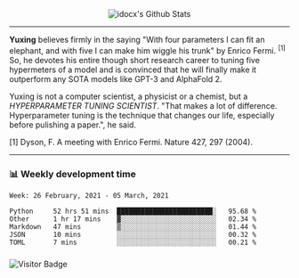 <div align="center">
    <img align="center" src="https://github-readme-stats.vercel.app/api?username=idocx&show_icons=true&hide_border=true" alt="idocx's Github Stats"></img>
</div>

---

**Yuxing** believes firmly in the saying "With four parameters I can fit an elephant, and with five I can make him wiggle his trunk" by Enrico Fermi. <sup>[1]</sup> So, he devotes his entire though short research career to tuning five hypermeters of a model and is convinced that he will finally make it outperform any SOTA models like GPT-3 and AlphaFold 2.

Yuxing is not a computer scientist, a physicist or a chemist, but a *HYPERPARAMETER TUNING SCIENTIST*. "That makes a lot of difference. Hyperparameter tuning is the technique that changes our life, especially before pulishing a paper.", he said.

[1] Dyson, F. A meeting with Enrico Fermi. Nature 427, 297 (2004).


---

### 📊 Weekly development time
<!--START_SECTION:waka-->
```text
Week: 26 February, 2021 - 05 March, 2021

Python     52 hrs 51 mins  ████████████████████████░   95.68 % 
Other      1 hr 17 mins    ▓░░░░░░░░░░░░░░░░░░░░░░░░   02.34 % 
Markdown   47 mins         ▒░░░░░░░░░░░░░░░░░░░░░░░░   01.44 % 
JSON       10 mins         ░░░░░░░░░░░░░░░░░░░░░░░░░   00.32 % 
TOML       7 mins          ░░░░░░░░░░░░░░░░░░░░░░░░░   00.21 % 
```
<!--END_SECTION:waka-->

### 

![Visitor Badge](https://visitor-badge.laobi.icu/badge?page_id=idocx.idocx)